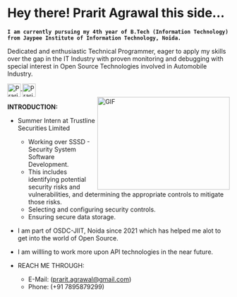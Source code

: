 # Hey there! Prarit Agrawal this side...

**`I am currently pursuing my 4th year of B.Tech (Information Technology) from Jaypee Institute of Information Technology, Noida.`**

Dedicated and enthusiastic Technical Programmer, eager to apply my skills over the gap in the IT Industry with proven monitoring and debugging with special interest in Open Source Technologies involved in Automobile Industry.

<a href="https://www.linkedin.com/in/prarit-agrawal-8038991b7/" target="_blank">
  <img align="middle" alt="Prarit's LinkdeIN" width="30px" src="https://cdn.jsdelivr.net/npm/simple-icons@v3/icons/linkedin.svg" />
</a>
<a href="https://twitter.com/Tranquil_ou" target="_blank">
  <img align="middle" alt="Prarit's Twitter" width="30px" src="https://cdn.jsdelivr.net/npm/simple-icons@3.2.0/icons/twitter.svg" />
</a>

<br/>

<img align="right" height="210" width="300" alt="GIF" src="https://media.tenor.com/NOYF3f82b_gAAAAC/programmer.gif" />

**INTRODUCTION:**

- Summer Intern at Trustline Securities Limited
  - Working over SSSD - Security System Software Development.
  - This includes identifying potential security risks and vulnerabilities,
    and determining the appropriate controls to mitigate those risks.
  - Selecting and configuring security controls.
  - Ensuring secure data storage.


- I am part of OSDC-JIIT, Noida since 2021 which has helped me alot to get into the world of Open Source. 
- I am willling to work more upon API technologies in the near future.

- REACH ME THROUGH: 
  - E-Mail: (prarit.agrawal@gmail.com)
  - Phone: (+91 7895879299)

